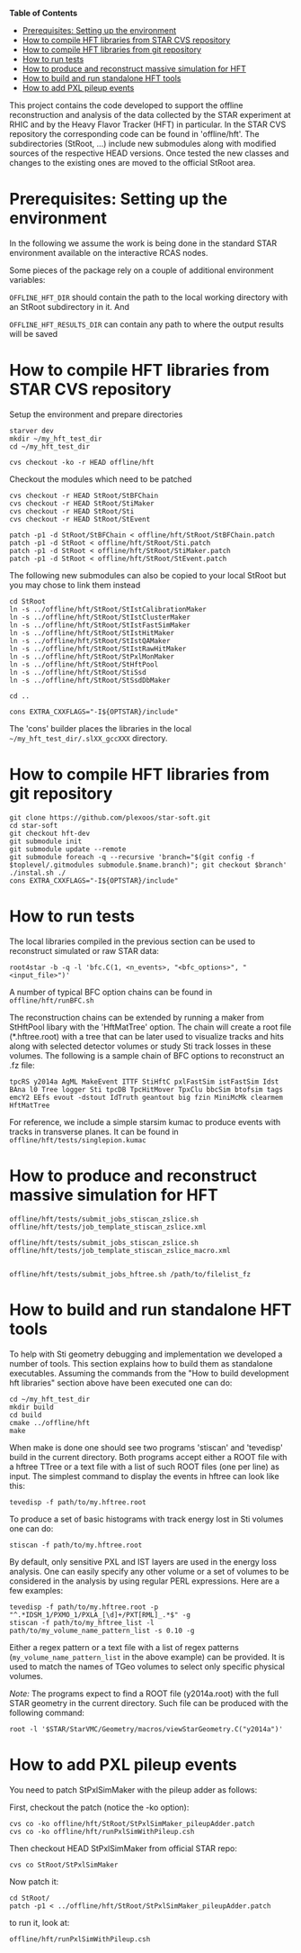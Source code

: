 <!-- START doctoc generated TOC please keep comment here to allow auto update -->
<!-- DON'T EDIT THIS SECTION, INSTEAD RE-RUN doctoc TO UPDATE -->
**Table of Contents**

- [Prerequisites: Setting up the environment](#prerequisites-setting-up-the-environment)
- [How to compile HFT libraries from STAR CVS repository](#how-to-compile-hft-libraries-from-star-cvs-repository)
- [How to compile HFT libraries from git repository](#how-to-compile-hft-libraries-from-git-repository)
- [How to run tests](#how-to-run-tests)
- [How to produce and reconstruct massive simulation for HFT ](#how-to-produce-and-reconstruct-massive-simulation-for-hft)
- [How to build and run standalone HFT tools](#how-to-build-and-run-standalone-hft-tools)
- [How to add PXL pileup events](#how-to-add-pxl-pileup-events)

<!-- END doctoc generated TOC please keep comment here to allow auto update -->


This project contains the code developed to support the offline reconstruction
and analysis of the data collected by the STAR experiment at RHIC and by the
Heavy Flavor Tracker (HFT) in particular. In the STAR CVS repository the
corresponding code can be found in 'offline/hft'. The subdirectories (StRoot,
...) include new submodules along with modified sources of the respective HEAD
versions. Once tested the new classes and changes to the existing ones are moved
to the official StRoot area.


Prerequisites: Setting up the environment
=========================================

In the following we assume the work is being done in the standard STAR
environment available on the interactive RCAS nodes.

Some pieces of the package rely on a couple of additional environment variables:

`OFFLINE_HFT_DIR` should contain the path to the local working directory with
an StRoot subdirectory in it. And

`OFFLINE_HFT_RESULTS_DIR` can contain any path to where the output results will
be saved


How to compile HFT libraries from STAR CVS repository
=====================================================

Setup the environment and prepare directories

    starver dev
    mkdir ~/my_hft_test_dir
    cd ~/my_hft_test_dir

    cvs checkout -ko -r HEAD offline/hft

Checkout the modules which need to be patched

    cvs checkout -r HEAD StRoot/StBFChain
    cvs checkout -r HEAD StRoot/StiMaker
    cvs checkout -r HEAD StRoot/Sti
    cvs checkout -r HEAD StRoot/StEvent

    patch -p1 -d StRoot/StBFChain < offline/hft/StRoot/StBFChain.patch
    patch -p1 -d StRoot < offline/hft/StRoot/Sti.patch
    patch -p1 -d StRoot < offline/hft/StRoot/StiMaker.patch
    patch -p1 -d StRoot < offline/hft/StRoot/StEvent.patch

The following new submodules can also be copied to your local StRoot but you may
chose to link them instead

    cd StRoot
    ln -s ../offline/hft/StRoot/StIstCalibrationMaker
    ln -s ../offline/hft/StRoot/StIstClusterMaker
    ln -s ../offline/hft/StRoot/StIstFastSimMaker
    ln -s ../offline/hft/StRoot/StIstHitMaker
    ln -s ../offline/hft/StRoot/StIstQAMaker
    ln -s ../offline/hft/StRoot/StIstRawHitMaker
    ln -s ../offline/hft/StRoot/StPxlMonMaker
    ln -s ../offline/hft/StRoot/StHftPool
    ln -s ../offline/hft/StRoot/StiSsd
    ln -s ../offline/hft/StRoot/StSsdDbMaker

    cd ..

    cons EXTRA_CXXFLAGS="-I${OPTSTAR}/include"

The 'cons' builder places the libraries in the local
`~/my_hft_test_dir/.slXX_gccXXX` directory.


How to compile HFT libraries from git repository
================================================

    git clone https://github.com/plexoos/star-soft.git
    cd star-soft
    git checkout hft-dev
    git submodule init
    git submodule update --remote
    git submodule foreach -q --recursive 'branch="$(git config -f $toplevel/.gitmodules submodule.$name.branch)"; git checkout $branch'
    ./instal.sh ./
    cons EXTRA_CXXFLAGS="-I${OPTSTAR}/include"


How to run tests
================

The local libraries compiled in the previous section can be used to reconstruct
simulated or raw STAR data:

    root4star -b -q -l 'bfc.C(1, <n_events>, "<bfc_options>", "<input_file>")'

A number of typical BFC option chains can be found in `offline/hft/runBFC.sh`

The reconstruction chains can be extended by running a maker from StHftPool
libary with the 'HftMatTree' option. The chain will create a root file
(\*.hftree.root) with a tree that can be later used to visualize tracks and
hits along with selected detector volumes or study Sti track losses in these
volumes. The following is a sample chain of BFC options to reconstruct an .fz
file:

    tpcRS y2014a AgML MakeEvent ITTF StiHftC pxlFastSim istFastSim Idst BAna l0 Tree logger Sti tpcDB TpcHitMover TpxClu bbcSim btofsim tags emcY2 EEfs evout -dstout IdTruth geantout big fzin MiniMcMk clearmem HftMatTree

For reference, we include a simple starsim kumac to produce events with tracks
in transverse planes. It can be found in `offline/hft/tests/singlepion.kumac`


How to produce and reconstruct massive simulation for HFT 
=========================================================



    offline/hft/tests/submit_jobs_stiscan_zslice.sh offline/hft/tests/job_template_stiscan_zslice.xml

    offline/hft/tests/submit_jobs_stiscan_zslice.sh offline/hft/tests/job_template_stiscan_zslice_macro.xml


    offline/hft/tests/submit_jobs_hftree.sh /path/to/filelist_fz


How to build and run standalone HFT tools
=========================================

To help with Sti geometry debugging and implementation we developed a number of
tools. This section explains how to build them as standalone executables.
Assuming the commands from the "How to build development hft libraries" section
above have been executed one can do:

    cd ~/my_hft_test_dir
    mkdir build
    cd build
    cmake ../offline/hft
    make

When make is done one should see two programs 'stiscan' and 'tevedisp' build
in the current directory. Both programs accept either a ROOT file with a hftree
TTree or a text file with a list of such ROOT files (one per line) as input.
The simplest command to display the events in hftree can look like this:

    tevedisp -f path/to/my.hftree.root

To produce a set of basic histograms with track energy lost in Sti volumes one
can do:

    stiscan -f path/to/my.hftree.root

By default, only sensitive PXL and IST layers are used in the energy loss
analysis. One can easily specify any other volume or a set of volumes to be
considered in the analysis by using regular PERL expressions. Here are a few
examples:

    tevedisp -f path/to/my.hftree.root -p "^.*IDSM_1/PXMO_1/PXLA_[\d]+/PXT[RML]_.*$" -g
    stiscan -f path/to/my_hftree_list -l path/to/my_volume_name_pattern_list -s 0.10 -g

Either a regex pattern or a text file with a list of regex patterns
(`my_volume_name_pattern_list` in the above example) can be provided. It is used
to match the names of TGeo volumes to select only specific physical volumes.

*Note:* The programs expect to find a ROOT file (y2014a.root) with the full
STAR geometry in the current directory. Such file can be produced with the
following command:

    root -l '$STAR/StarVMC/Geometry/macros/viewStarGeometry.C("y2014a")'


How to add PXL pileup events
============================

You need to patch StPxlSimMaker with the pileup adder as follows:

First, checkout the patch (notice the -ko option):

    cvs co -ko offline/hft/StRoot/StPxlSimMaker_pileupAdder.patch
    cvs co -ko offline/hft/runPxlSimWithPileup.csh

Then checkout HEAD StPxlSimMaker from official STAR repo:

    cvs co StRoot/StPxlSimMaker

Now patch it:

    cd StRoot/
    patch -p1 < ../offline/hft/StRoot/StPxlSimMaker_pileupAdder.patch

to run it, look at:

    offline/hft/runPxlSimWithPileup.csh
